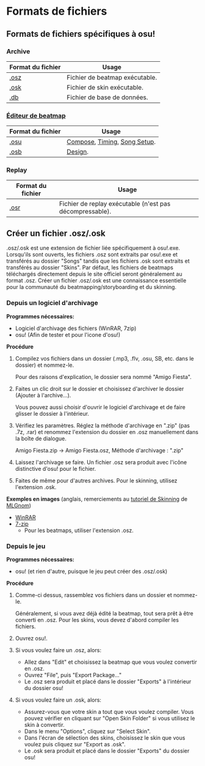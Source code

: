 Formats de fichiers
======================

Formats de fichiers spécifiques à osu!
-----------------------------------------

### Archive

| Format du fichier                           | Usage                                                                                            |
|---------------------------------------------|--------------------------------------------------------------------------------------------------|
| [.osz][Osz Link]       | Fichier de beatmap exécutable.                                                                                        |
| [.osk][Osk Link]       | Fichier de skin exécutable.                                                                                           |
| [.db][Db Link]        | Fichier de base de données.                                                                                            |

### [Éditeur de beatmap](/wiki/Beatmap_Editor)

| Format du fichier                           | Usage                                                                                            |
|---------------------------------------------|--------------------------------------------------------------------------------------------------|
| [.osu][Osu Link]        | [Compose](/wiki/Beatmap_Editor/Compose), [Timing](/wiki/Beatmap_Editor/Timing), [Song Setup](/wiki/Beatmap_Editor/Song_Setup). |
| [.osb][Osb Link]       | [Design](/wiki/Beatmap_Editor/Design).                                                                                |

### Replay

| Format du fichier                                 | Usage                                                                                      |
|---------------------------------------------|--------------------------------------------------------------------------------------------------|
| [.osr][Osr Link]       | Fichier de replay exécutable (n'est pas décompressable).                                                              |

Créer un fichier .osz/.osk
----------------------------

.osz/.osk est une extension de fichier liée spécifiquement à osu!.exe. Lorsqu'ils sont ouverts, les fichiers .osz sont extraits par osu!.exe et transférés au dossier "Songs" tandis que les fichiers .osk sont extraits et transférés au dossier "Skins". Par défaut, les fichiers de beatmaps téléchargés directement depuis le site officiel seront généralement au format .osz. Créer un fichier .osz/.osk est une connaissance essentielle pour la communauté du beatmapping/storyboarding et du skinning.

### Depuis un logiciel d'archivage

**Programmes nécessaires:**

- Logiciel d'archivage des fichiers (WinRAR, 7zip)
- osu! (Afin de tester et pour l'icone d'osu!)

**Procédure**

1.  Compilez vos fichiers dans un dossier (.mp3, .flv, .osu, SB, etc. dans le dossier) et nommez-le.

    Pour des raisons d'explication, le dossier sera nommé "Amigo Fiesta".

2.  Faites un clic droit sur le dossier et choisissez d'archiver le dossier (Ajouter à l'archive...).

    Vous pouvez aussi choisir d'ouvrir le logiciel d'archivage et de faire glisser le dossier à l'intérieur.

3.  Vérifiez les paramètres. Réglez la méthode d'archivage en ".zip" (pas .7z, .rar) et renommez l'extension du dossier en .osz manuellement dans la boîte de dialogue.

    Amigo Fiesta.zip -&gt; Amigo Fiesta.osz, Méthode d'archivage : ".zip"

4.  Laissez l'archivage se faire. Un fichier .osz sera produit avec l'icône distinctive d'osu! pour le fichier.
5.  Faites de même pour d'autres archives. Pour le skinning, utilisez l'extension .osk.

**Exemples en images** (anglais, remerciements au [tutoriel de Skinning](https://osu.ppy.sh/forum/t/51694) de [MLGnom](https://osu.ppy.sh/u/46620))

- [WinRAR](http://puu.sh/1MBV)
- [7-zip](http://puu.sh/1MBW)
    - Pour les beatmaps, utiliser l'extension .osz.

### Depuis le jeu

**Programmes nécessaires:**

- osu! (et rien d'autre, puisque le jeu peut créer des .osz/.osk)

**Procédure**

1.  Comme-ci dessus, rassemblez vos fichiers dans un dossier et nommez-le.

    Généralement, si vous avez déjà édité la beatmap, tout sera prêt à être converti en .osz. Pour les skins, vous devez d'abord compiler les fichiers.

2.  Ouvrez osu!.
3.  Si vous voulez faire un .osz, alors:
    - Allez dans "Edit" et choisissez la beatmap que vous voulez convertir en .osz.
    - Ouvrez "File", puis "Export Package..."
    - Le .osz sera produit et placé dans le dossier "Exports" à l'intérieur du dossier osu!

4.  Si vous voulez faire un .osk, alors:
    - Assurez-vous que votre skin a tout que vous voulez compiler. Vous pouvez vérifier en cliquant sur "Open Skin Folder" si vous utilisez le skin à convertir.
    - Dans le menu "Options", cliquez sur "Select Skin".
    - Dans l'écran de sélection des skins, choisissez le skin que vous voulez puis cliquez sur "Export as .osk".
    - Le .osk sera produit et placé dans le dossier "Exports" du dossier osu!

[Osz Link]: /wiki/osu!_File_Formats/Osz_(file_format)
[Osk Link]: /wiki/osu!_File_Formats/Osk_(file_format)
[Db Link]: /wiki/osu!_File_Formats/Db_(file_format)
[Osu Link]: /wiki/osu!_File_Formats/Osu_(file_format)
[Osb Link]: /wiki/osu!_File_Formats/Osb_(file_format)
[Osr Link]: /wiki/osu!_File_Formats/Osr_(file_format)
